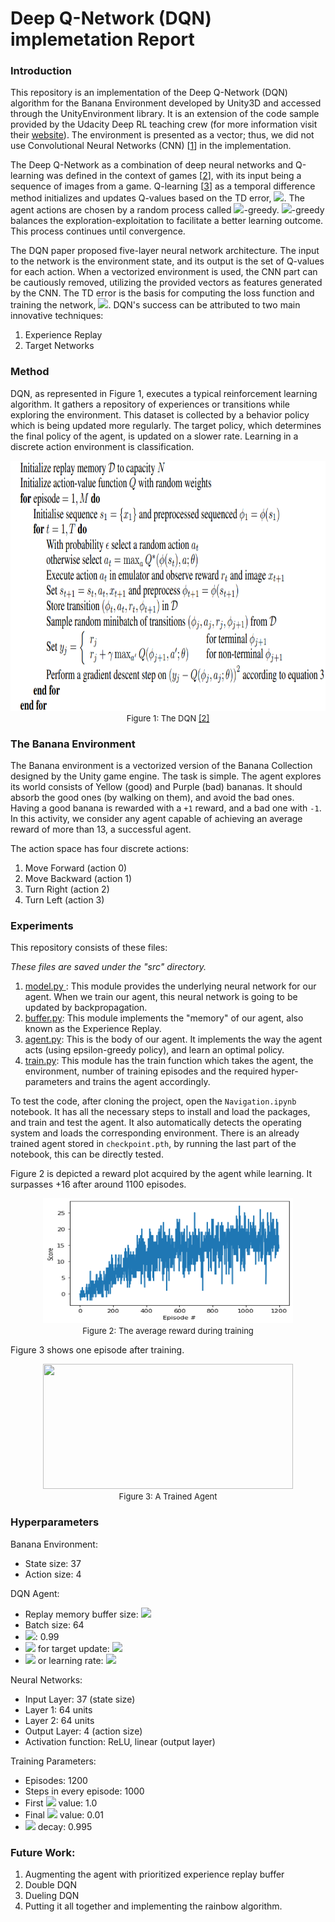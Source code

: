 # Deep Q-Network (DQN) implemetation Report

### Introduction
This repository is an implementation of the Deep Q-Network (DQN) algorithm for the Banana Environment developed by Unity3D and accessed through the UnityEnvironment library. It is an extension of the code sample provided by the Udacity Deep RL teaching crew (for more information visit their [website](https://www.udacity.com/course/deep-reinforcement-learning-nanodegree--nd893)). The environment is presented as a vector; thus, we did not use Convolutional Neural Networks (CNN) \[[1](http://yann.lecun.com/exdb/publis/pdf/lecun-99.pdf)\] in the implementation.

The Deep Q-Network as a combination of deep neural networks and Q-learning was defined in the context of games \[[2](https://arxiv.org/abs/1312.5602)\], with its input being a sequence of images from a game. Q-learning \[[3](https://link.springer.com/article/10.1007%2FBF00992698)\] as a temporal difference method initializes and updates Q-values based on the TD error, <img src="https://render.githubusercontent.com/render/math?math=Q(s,a) \leftarrow Q(s,a) %2B \alpha [R %2B \gamma \max Q(s',a') - Q(s,a)]">. The agent actions are chosen by a random process called <img src="https://render.githubusercontent.com/render/math?math=\epsilon">-greedy. <img src="https://render.githubusercontent.com/render/math?math=\epsilon">-greedy balances the exploration-exploitation to facilitate a better learning outcome. This process continues until convergence.

The DQN paper proposed five-layer neural network architecture. The input to the network is the environment state, and its output is the set of Q-values for each action. When a vectorized environment is used, the CNN part can be cautiously removed, utilizing the provided vectors as features generated by the CNN. The TD error is the basis for computing the loss function and training the network, <img src="https://render.githubusercontent.com/render/math?math=L(\theta) \leftarrow (r %2B \gamma \max Q(s', a':\theta^{-}) - Q(s,a:\theta))^2">. DQN's success can be attributed to two main innovative techniques:
1. Experience Replay
2. Target Networks

### Method
DQN, as represented in Figure 1, executes a typical reinforcement learning algorithm. It gathers a repository of experiences or transitions while exploring the environment. This dataset is collected by a behavior policy which is being updated more regularly. The target policy, which determines the final policy of the agent, is updated on a slower rate. Learning in a discrete action environment is classification.

<center><img src="https://raw.githubusercontent.com/FredAmouzgar/DQN_PyTorch/master/pics/DQN_algorithm.png" width="800" height="400">
<br><font size=2>Figure 1: The DQN <a href="https://arxiv.org/abs/1312.5602">[2]</a></font></center>

### The Banana Environment
The Banana environment is a vectorized version of the Banana Collection designed by the Unity game engine. The task is simple. The agent explores its world consists of Yellow (good) and Purple (bad) bananas. It should absorb the good ones (by walking on them), and avoid the bad ones. Having a good banana is rewarded with a `+1` reward, and a bad one with `-1`. In this activity, we consider any agent capable of achieving an average reward of more than 13, a successful agent.

The action space has four discrete actions:
1. Move Forward (action 0)
2. Move Backward (action 1)
3. Turn Right (action 2)
4. Turn Left (action 3)

### Experiments
This repository consists of these files:

*These files are saved under the "src" directory.*
1. <ins> model.py </ins>: This module provides the underlying neural network for our agent. When we train our agent, this neural network is going to be updated by backpropagation.
2. <ins>buffer.py</ins>: This module implements the "memory" of our agent, also known as the Experience Replay.
3. <ins>agent.py</ins>: This is the body of our agent. It implements the way the agent acts (using epsilon-greedy policy), and learn an optimal policy.
4. <ins>train.py</ins>: This module has the train function which takes the agent, the environment, number of training episodes and the required hyper-parameters and trains the agent accordingly.

To test the code, after cloning the project, open the `Navigation.ipynb` notebook. It has all the necessary steps to install and load the packages, and train and test the agent. It also automatically detects the operating system and loads the corresponding environment. There is an already trained agent stored in `checkpoint.pth`, by running the last part of the notebook, this can be directly tested.

Figure 2 is depicted a reward plot acquired by the agent while learning. It surpasses +16 after around 1100 episodes.
<center><img src="https://github.com/FredAmouzgar/DQN_PyTorch/raw/master/pics/DQN_reward_plot.png" width="400" height="200">
<br><font size=2>Figure 2: The average reward during training</font></center>

Figure 3 shows one episode after training.

<center><Img src="https://github.com/FredAmouzgar/DQN_PyTorch/raw/master/pics/BananaAgent.gif" width="400" height="200">
<br><font size=2>Figure 3: A Trained Agent</font></center>

### Hyperparameters
Banana Environment:
- State size: 37
- Action size: 4


DQN Agent:
- Replay memory buffer size: <img src="https://render.githubusercontent.com/render/math?math=10 ^ 5">
- Batch size: 64
- <img src="https://render.githubusercontent.com/render/math?math=\gamma">: 0.99
- <img src="https://render.githubusercontent.com/render/math?math=\tau"> for target update: <img src="https://render.githubusercontent.com/render/math?math=10^{-3}">
- <img src="https://render.githubusercontent.com/render/math?math=\alpha"> or learning rate: <img src="https://render.githubusercontent.com/render/math?math=5\times 10 ^ {-4}">

Neural Networks:
- Input Layer: 37 (state size)
- Layer 1: 64 units
- Layer 2: 64 units
- Output Layer: 4 (action size)
- Activation function: ReLU, linear (output layer)

Training Parameters:
- Episodes: 1200
- Steps in every episode: 1000
- First <img src="https://render.githubusercontent.com/render/math?math=\epsilon"> value: 1.0
- Final <img src="https://render.githubusercontent.com/render/math?math=\epsilon"> value: 0.01
- <img src="https://render.githubusercontent.com/render/math?math=\epsilon"> decay: 0.995

### Future Work:
1. Augmenting the agent with prioritized experience replay buffer
2. Double DQN
3. Dueling DQN
4. Putting it all together and implementing the rainbow algorithm.